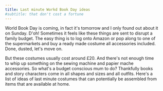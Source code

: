 ```yaml
---
title: Last minute Workd Book Day ideas
#subtitle: that don't cost a fortune
---
```


World Book Day is coming, in fact it's tomorrow and I only found out about it on Sunday. D'oh! Sometimes it feels like these things are sent to disrupt a family budget. The easy thing is to log onto Amazon or pop along to one of the supermarkets and buy a ready made costume all accessories included. Done, dusted, let's move on. 

But these costumes usually cost around £20. And there's not enough time to whip up something on the sewing machine and papier mache accessories. So what's a budget conscious mum to do? Thankfully books and story characters come in all shapes and sizes and all outfits. Here's a list of ideas of last minute costumes that can potentially be assembled from items that are available at home.
